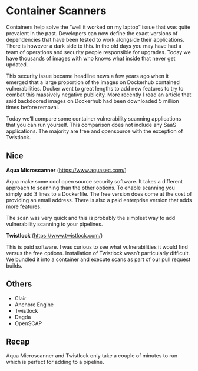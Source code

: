 # Container Scanners

Containers help solve the “well it worked on my laptop” issue that was quite prevalent in the past. Developers can now define the exact versions of dependencies that have been tested to work alongside their applications. There is however a dark side to this. In the old days you may have had a team of operations and security people responsible for upgrades. Today we have thousands of images with who knows what inside that never get updated.

This security issue became headline news a few years ago when it emerged that a large proportion of the images on Dockerhub contained vulnerabilities. Docker went to great lengths to add new features to try to combat this massively negative publicity. More recently I read an article that said backdoored images on Dockerhub had been downloaded 5 million times before removal.

Today we’ll compare some container vulnerability scanning applications that you can run yourself. This comparison does not include any SaaS applications. The majority are free and opensource with the exception of Twistlock.

## Nice

**Aqua Microscanner** (<https://www.aquasec.com/>)

Aqua make some cool open source security software. It takes a different approach to scanning than the other options. To enable scanning you simply add 3 lines to a Dockerfile. The free version does come at the cost of providing an email address. There is also a paid enterprise version that adds more features.

The scan was very quick and this is probably the simplest way to add vulnerability scanning to your pipelines.

**Twistlock** (<https://www.twistlock.com/>)

This is paid software. I was curious to see what vulnerabilities it would find versus the free options. Installation of Twistlock wasn’t particularly difficult. We bundled it into a container and execute scans as part of our pull request builds.

## Others

- Clair
- Anchore Engine
- Twistlock
- Dagda
- OpenSCAP

## Recap

Aqua Microscanner and Twistlock only take a couple of minutes to run which is perfect for adding to a pipeline.
